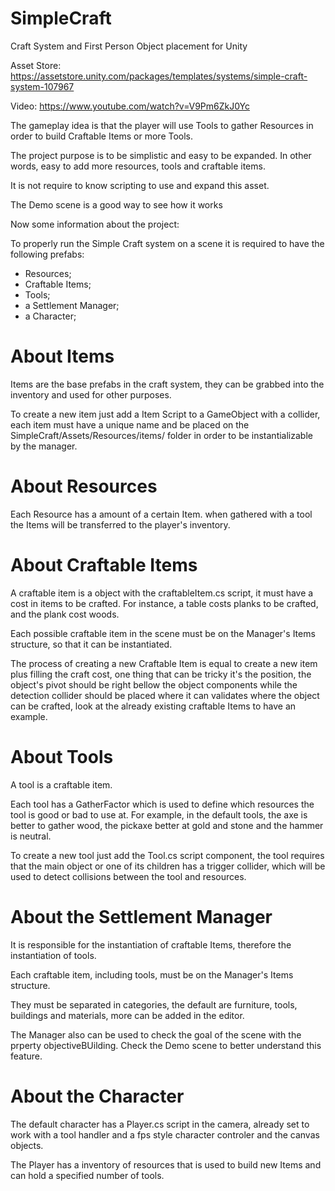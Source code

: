 # SimpleCraft
Craft System and First Person Object placement for Unity

Asset Store: https://assetstore.unity.com/packages/templates/systems/simple-craft-system-107967

Video: https://www.youtube.com/watch?v=V9Pm6ZkJ0Yc

The gameplay idea is that the player will use Tools to gather Resources in order 
to build Craftable Items or more Tools.

The project purpose is to be simplistic and easy to be expanded. In other words, easy 
to add more resources, tools and craftable items.

It is not require to know scripting to use and expand this asset.

The Demo scene is a good way to see how it works

Now some information about the project:

To properly run the Simple Craft system on a scene it is required to have the 
following prefabs:

- Resources; 
- Craftable Items;
- Tools;
- a Settlement Manager; 
- a Character;

# About Items

Items are the base prefabs in the craft system, they can be grabbed into 
the inventory and used for other purposes.

To create a new item just add a Item Script to a GameObject with a collider,
each item must have a unique name and be placed on the SimpleCraft/Assets/Resources/items/
folder in order to be instantializable by the manager.

# About Resources

Each Resource has a amount of a certain Item. when gathered with a tool the Items
will be transferred to the player's inventory.

# About Craftable Items

A craftable item is a object with the craftableItem.cs script, it must have a 
cost in items to be crafted. For instance, a table costs planks to be 
crafted, and the plank cost woods.

Each possible craftable item in the scene must be on the Manager's Items structure, 
so that it can be instantiated.

The process of creating a new Craftable Item is equal to create a new item plus 
filling the craft cost, one thing that can be tricky it's the position, the object's
pivot should be right bellow the object components while the detection collider
should be placed where it can validates where the object can be crafted, look at
the already existing craftable Items to have an example.

# About Tools

A tool is a craftable item.

Each tool has a GatherFactor which is used to define which resources the tool 
is good or bad to use at. For example, in the default tools, the axe is better 
to gather wood, the pickaxe better at gold and stone and the hammer is neutral.

To create a new tool just add the Tool.cs script component, the tool requires that 
the main object or one of its children has a trigger collider, which will be used to 
detect collisions between the tool and resources.

# About the Settlement Manager

It is responsible for the instantiation of craftable Items, therefore the 
instantiation of tools.

Each craftable item, including tools, must be on the Manager's Items structure.

They must be separated in categories, the default are furniture, tools, buildings
and materials, more can be added in the editor.

The Manager also can be used to check the goal of the scene with the prperty 
objectiveBUilding. Check the Demo scene to better understand this feature.

# About the Character

The default character has a Player.cs script in the camera, already set to work with a tool handler and a fps style character controler
and the canvas objects.

The Player has a inventory of resources that is used to build new Items and can hold a
 specified number of tools. 
